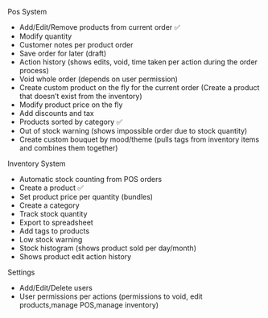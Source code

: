 Pos System
- Add/Edit/Remove products from current order ✅
- Modify quantity
- Customer notes per product order
- Save order for later (draft)
- Action history (shows edits, void, time taken per action during the order process)
- Void whole order (depends on user permission)
- Create custom product on the fly for the current order (Create a product that doesn’t exist from the inventory)
- Modify product price on the fly
- Add discounts and tax
- Products sorted by category ✅
- Out of stock warning (shows impossible order due to stock quantity)
- Create custom bouquet by mood/theme (pulls tags from inventory items and combines them together)

Inventory System
- Automatic stock counting from POS orders
- Create a product ✅
- Set product price per quantity (bundles)
- Create a category
- Track stock quantity
- Export to spreadsheet
- Add tags to products
- Low stock warning
- Stock histogram (shows product sold per day/month)
- Shows product edit action history

Settings
- Add/Edit/Delete users
- User permissions per actions (permissions to void, edit products,manage POS,manage inventory)
